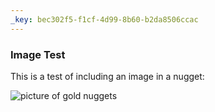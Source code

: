 ```yaml
---
_key: bec302f5-f1cf-4d99-8b60-b2da8506ccac
---
```


### Image Test

This is a test of including an image in a nugget:

![picture of gold nuggets](d7b28b04-e3b8-403b-b649-c499f478fcf7 "a title")
